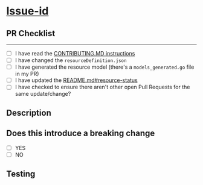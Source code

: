 # [Issue-id](https://github.com/aztfmod/terraform-provider-azurecaf/issues/ISSUE-ID-GOES-HERE)

## PR Checklist

---

<!-- Use the check list below to ensure your branch is ready for PR. -->

- [ ] I have read the [CONTRIBUTING.MD instructions](./CONTRIBUTING.md)
- [ ] I have changed the `resourceDefinition.json`
- [ ] I have generated the resource model (there's a ```models_generated.go``` file in my PR)
- [ ] I have updated the [README.md#resource-status](../README.md)
- [ ] I have checked to ensure there aren't other open Pull Requests for the same update/change?

## Description

<!-- Concise description of the problem and the solution or the feature being added -->

## Does this introduce a breaking change

- [ ] YES
- [ ] NO

<!-- If this introduces a breaking change, please describe the impact and migration path for existing applications below. -->

## Testing

<!-- Instructions for testing and validation of your code -->
